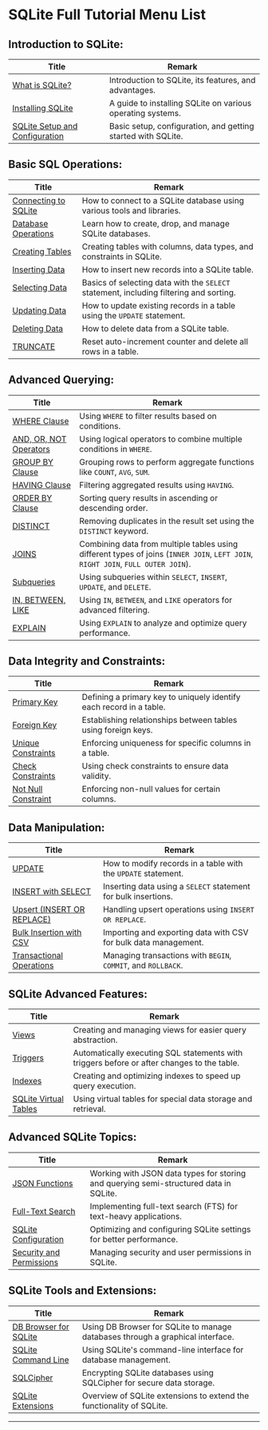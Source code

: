 # **SQLite Full Tutorial Menu List**

## **Introduction to SQLite:**
| Title    | Remark  |
| -------------| -----| 
| [What is SQLite?](https://github.com/potatoscript/sqlite/wiki/What-is-SQLite) | Introduction to SQLite, its features, and advantages. |
| [Installing SQLite](https://github.com/potatoscript/sqlite/wiki/Installing-SQLite) | A guide to installing SQLite on various operating systems. |
| [SQLite Setup and Configuration](https://github.com/potatoscript/sqlite/wiki/SQLite-Setup) | Basic setup, configuration, and getting started with SQLite. |

## **Basic SQL Operations:**
| Title    | Remark  |
| -------------| -----| 
| [Connecting to SQLite](https://github.com/potatoscript/sqlite/wiki/Connecting-to-SQLite) | How to connect to a SQLite database using various tools and libraries. |
| [Database Operations](https://github.com/potatoscript/sqlite/wiki/Database-Operations) | Learn how to create, drop, and manage SQLite databases. |
| [Creating Tables](https://github.com/potatoscript/sqlite/wiki/CREATE-TABLE) | Creating tables with columns, data types, and constraints in SQLite. |
| [Inserting Data](https://github.com/potatoscript/sqlite/wiki/INSERT) | How to insert new records into a SQLite table. |
| [Selecting Data](https://github.com/potatoscript/sqlite/wiki/SELECT) | Basics of selecting data with the `SELECT` statement, including filtering and sorting. |
| [Updating Data](https://github.com/potatoscript/sqlite/wiki/UPDATE) | How to update existing records in a table using the `UPDATE` statement. |
| [Deleting Data](https://github.com/potatoscript/sqlite/wiki/DELETE) | How to delete data from a SQLite table. |
| [TRUNCATE](https://github.com/potatoscript/sqlite/wiki/TRUNCATE) | Reset auto-increment counter and delete all rows in a table. |

## **Advanced Querying:**
| Title    | Remark  |
| -------------| -----| 
| [WHERE Clause](https://github.com/potatoscript/sqlite/wiki/WHERE) | Using `WHERE` to filter results based on conditions. |
| [AND, OR, NOT Operators](https://github.com/potatoscript/sqlite/wiki/AND-OR-NOT) | Using logical operators to combine multiple conditions in `WHERE`. |
| [GROUP BY Clause](https://github.com/potatoscript/sqlite/wiki/GROUP-BY) | Grouping rows to perform aggregate functions like `COUNT`, `AVG`, `SUM`. |
| [HAVING Clause](https://github.com/potatoscript/sqlite/wiki/HAVING) | Filtering aggregated results using `HAVING`. |
| [ORDER BY Clause](https://github.com/potatoscript/sqlite/wiki/ORDER-BY) | Sorting query results in ascending or descending order. |
| [DISTINCT](https://github.com/potatoscript/sqlite/wiki/DISTINCT) | Removing duplicates in the result set using the `DISTINCT` keyword. |
| [JOINS](https://github.com/potatoscript/sqlite/wiki/JOINS) | Combining data from multiple tables using different types of joins (`INNER JOIN`, `LEFT JOIN`, `RIGHT JOIN`, `FULL OUTER JOIN`). |
| [Subqueries](https://github.com/potatoscript/sqlite/wiki/Subqueries) | Using subqueries within `SELECT`, `INSERT`, `UPDATE`, and `DELETE`. |
| [IN, BETWEEN, LIKE](https://github.com/potatoscript/sqlite/wiki/IN-BETWEEN-LIKE) | Using `IN`, `BETWEEN`, and `LIKE` operators for advanced filtering. |
| [EXPLAIN](https://github.com/potatoscript/sqlite/wiki/EXPLAIN) | Using `EXPLAIN` to analyze and optimize query performance. |

## **Data Integrity and Constraints:**
| Title    | Remark  |
| -------------| -----| 
| [Primary Key](https://github.com/potatoscript/sqlite/wiki/Primary-Key) | Defining a primary key to uniquely identify each record in a table. |
| [Foreign Key](https://github.com/potatoscript/sqlite/wiki/Foreign-Key) | Establishing relationships between tables using foreign keys. |
| [Unique Constraints](https://github.com/potatoscript/sqlite/wiki/Unique-Constraints) | Enforcing uniqueness for specific columns in a table. |
| [Check Constraints](https://github.com/potatoscript/sqlite/wiki/Check-Constraints) | Using check constraints to ensure data validity. |
| [Not Null Constraint](https://github.com/potatoscript/sqlite/wiki/Not-Null-Constraint) | Enforcing non-null values for certain columns. |

## **Data Manipulation:**
| Title    | Remark  |
| -------------| -----| 
| [UPDATE](https://github.com/potatoscript/sqlite/wiki/UPDATE) | How to modify records in a table with the `UPDATE` statement. |
| [INSERT with SELECT](https://github.com/potatoscript/sqlite/wiki/INSERT-with-SELECT) | Inserting data using a `SELECT` statement for bulk insertions. |
| [Upsert (INSERT OR REPLACE)](https://github.com/potatoscript/sqlite/wiki/Upsert) | Handling upsert operations using `INSERT OR REPLACE`. |
| [Bulk Insertion with CSV](https://github.com/potatoscript/sqlite/wiki/Bulk-CSV) | Importing and exporting data with CSV for bulk data management. |
| [Transactional Operations](https://github.com/potatoscript/sqlite/wiki/Transactions) | Managing transactions with `BEGIN`, `COMMIT`, and `ROLLBACK`. |

## **SQLite Advanced Features:**
| Title    | Remark  |
| -------------| -----| 
| [Views](https://github.com/potatoscript/sqlite/wiki/Views) | Creating and managing views for easier query abstraction. |
| [Triggers](https://github.com/potatoscript/sqlite/wiki/Triggers) | Automatically executing SQL statements with triggers before or after changes to the table. |
| [Indexes](https://github.com/potatoscript/sqlite/wiki/Indexes) | Creating and optimizing indexes to speed up query execution. |
| [SQLite Virtual Tables](https://github.com/potatoscript/sqlite/wiki/Virtual-Tables) | Using virtual tables for special data storage and retrieval. |

## **Advanced SQLite Topics:**
| Title    | Remark  |
| -------------| -----| 
| [JSON Functions](https://github.com/potatoscript/sqlite/wiki/JSON-Functions) | Working with JSON data types for storing and querying semi-structured data in SQLite. |
| [Full-Text Search](https://github.com/potatoscript/sqlite/wiki/Full-Text-Search) | Implementing full-text search (FTS) for text-heavy applications. |
| [SQLite Configuration](https://github.com/potatoscript/sqlite/wiki/SQLite-Configuration) | Optimizing and configuring SQLite settings for better performance. |
| [Security and Permissions](https://github.com/potatoscript/sqlite/wiki/Security-Permissions) | Managing security and user permissions in SQLite. |

## **SQLite Tools and Extensions:**
| Title    | Remark  |
| -------------| -----| 
| [DB Browser for SQLite](https://github.com/potatoscript/sqlite/wiki/DB-Browser) | Using DB Browser for SQLite to manage databases through a graphical interface. |
| [SQLite Command Line](https://github.com/potatoscript/sqlite/wiki/SQLite-CLI) | Using SQLite's command-line interface for database management. |
| [SQLCipher](https://github.com/potatoscript/sqlite/wiki/SQLCipher) | Encrypting SQLite databases using SQLCipher for secure data storage. |
| [SQLite Extensions](https://github.com/potatoscript/sqlite/wiki/SQLite-Extensions) | Overview of SQLite extensions to extend the functionality of SQLite. |

---
